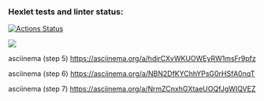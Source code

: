 ### Hexlet tests and linter status:
[![Actions Status](https://github.com/KatherinaLiponina/java-project-61/workflows/hexlet-check/badge.svg)](https://github.com/KatherinaLiponina/java-project-61/actions)

<a href="https://codeclimate.com/github/KatherinaLiponina/java-project-61/maintainability"><img src="https://api.codeclimate.com/v1/badges/889ba317779f7b624d31/maintainability" /></a>

asciinema (step 5)
https://asciinema.org/a/hdirCXvWKUOWEyRW1msFr9pfz

asciinema (step 6)
https://asciinema.org/a/NBN2DfKYChhYPsG0rHSfA0nqT

asciinema (step 7)
https://asciinema.org/a/NrmZCnxhGXtaeUOQfJgWIQVEZ

